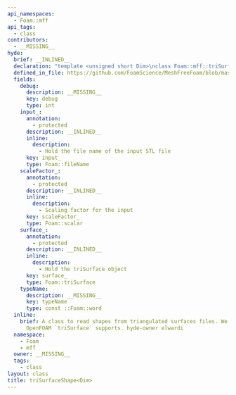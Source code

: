 ```yaml
---
api_namespaces:
  - Foam::mff
api_tags:
  - class
contributors:
  - __MISSING__
hyde:
  brief: __INLINED__
  declaration: "template <unsigned short Dim>\nclass Foam::mff::triSurfaceShape;"
  defined_in_file: https://github.com/FoamScience/MeshFreeFoam/blob/master/src/meshfree/shapes/triSurfaceShape/triSurfaceShape.H
  fields:
    debug:
      description: __MISSING__
      key: debug
      type: int
    input_:
      annotation:
        - protected
      description: __INLINED__
      inline:
        description:
          - Hold the file name of the input STL file
      key: input_
      type: Foam::fileName
    scaleFactor_:
      annotation:
        - protected
      description: __INLINED__
      inline:
        description:
          - Scaling factor for the input
      key: scaleFactor_
      type: Foam::scalar
    surface_:
      annotation:
        - protected
      description: __INLINED__
      inline:
        description:
          - Hold the triSurface object
      key: surface_
      type: Foam::triSurface
    typeName:
      description: __MISSING__
      key: typeName
      type: const ::Foam::word
  inline:
    brief: A class to read shapes from triangulated surfaces files. We support whatever
      OpenFOAM `triSurface` supports. hyde-owner elwardi
  namespace:
    - Foam
    - mff
  owner: __MISSING__
  tags:
    - class
layout: class
title: triSurfaceShape<Dim>
---
```


